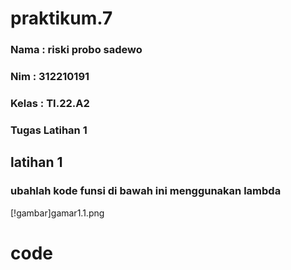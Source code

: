 # praktikum.7
### Nama : riski probo sadewo
### Nim : 312210191
### Kelas : TI.22.A2
### Tugas Latihan 1
## latihan 1 
### ubahlah kode funsi di bawah ini menggunakan lambda
[!gambar]gamar1.1.png
# code
